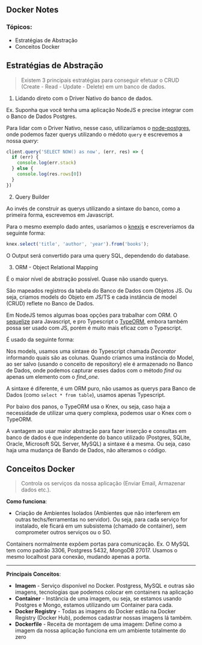 ## Docker Notes

### Tópicos:

* Estratégias de Abstração
* Conceitos Docker

## Estratégias de Abstração

> Existem 3 principais estratégias para conseguir efetuar o CRUD (Create - Read - Update - Delete) em um banco de dados.

1. Lidando direto com o Driver Nativo do banco de dados.

Ex. Suponha que você tenha uma aplicação NodeJS e precise integrar com o Banco de Dados Postgres.

Para lidar com o Driver Nativo, nesse caso, utilizaríamos o [node-postgres](https://node-postgres.com/), onde podemos fazer querys utilizando o médoto `query` e escrevemos a nossa _query_:

```javascript
client.query('SELECT NOW() as now', (err, res) => {
  if (err) {
    console.log(err.stack)
  } else {
    console.log(res.rows[0])
  }
})
```

2. Query Builder

Ao invés de construir as querys utilizando a sintaxe do banco, como a primeira forma, escrevemos em Javascript.

Para o mesmo exemplo dado antes, usaríamos o [knexjs](http://knexjs.org/) e escreveríamos da seguinte forma:

```javascript
knex.select('title', 'author', 'year').from('books');
```

O Output será convertido para uma query SQL, dependendo do database.

3. ORM - Object Relational Mapping

É o maior nível de abstração possível. Quase não usando querys.

São mapeados registros da tabela do Banco de Dados com Objetos JS. Ou seja, criamos models do Objeto em JS/TS e cada instância de model (CRUD) reflete no Banco de Dados.

Em NodeJS temos algumas boas opções para trabalhar com ORM. O [sequelize](http://sequelize.org/) para Javascript, e pro Typescript o [TypeORM](https://typeorm.io/#/), embora também possa ser usado com JS, porém é muito mais eficaz com o Typescript.

É usado da seguinte forma:

Nos models, usamos uma sintaxe do Typescript chamada _Decorator_ informando quais são as colunas. Quando criamos uma instância do Model, ao ser salvo (usando o conceito de repository) ele é armazenado no Banco de Dados, onde podemos capturar esses dados com o método _find_ ou apenas um elemento com o *find_one*.

A sintaxe é diferente, é um ORM puro, não usamos as querys para Banco de Dados (como `select * from table`), usamos apenas Typescript.

Por baixo dos panos, o TypeORM usa o Knex, ou seja, caso haja a necessidade de utilizar uma query complexa, podemos usar o Knex com o TypeORM.

A vantagem ao usar maior abstração para fazer inserção e consultas em banco de dados é que independente do banco utilizado (Postgres, SQLite, Oracle, Microsoft SQL Server, MySQL) a sintaxe é a mesma. Ou seja, caso haja uma mudança de Bando de Dados, não alteramos o código.

## Conceitos Docker

> Controla os serviços da nossa aplicação (Enviar Email, Armazenar dados etc.).

**Como funciona**:

* Criação de Ambientes Isolados (Ambientes que não interferem em outras techs/ferramentas no servidor). Ou seja, para cada serviço for instalado, ele ficará em um subsistema (chamado de container), sem comprometer outros serviços ou o SO.

Containers normalmente expõem portas para comunicação. Ex. O MySQL tem como padrão 3306, Postgress 5432, MongoDB 27017. Usamos o mesmo localhost para conexão, mudando apenas a porta.

---

**Principais Conceitos**:

* **Imagem** - Serviço disponível no Docker. Postgress, MySQL e outras são imagens, tecnologias que podemos colocar em containers na aplicação
* **Container** - Instância de uma imagem, ou seja, se estamos usando Postgres e Mongo, estamos utilizando um Container para cada.
* **Docker Registry** - Todas as imagens do Docker estão na Docker Registry (Docker Hub), podemos cadastrar nossas imagens lá também.
* **Dockerfile** - Receita de montagem de uma imagem: Define como a imagem da nossa aplicação funciona em um ambiente totalmente do zero